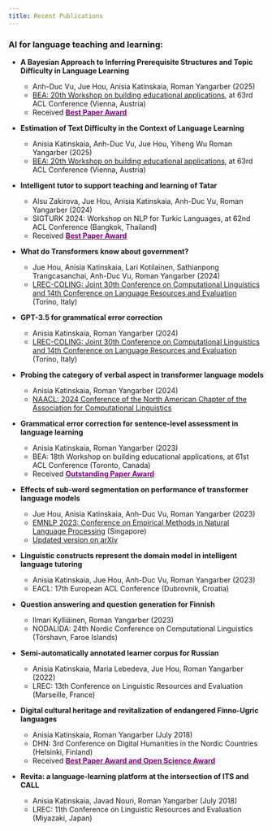 ```yaml
---
title: Recent Publications
---
```


### AI for language teaching and learning:

- __A Bayesian Approach to Inferring Prerequisite Structures and Topic Difficulty in Language Learning__
  - Anh-Duc Vu, Jue Hou, Anisia Katinskaia, Roman Yangarber (2025)
  - [BEA: 20th Workshop on building educational applications](https://sig-edu.org/bea/2025#accepted-papers), at 63rd ACL Conference (Vienna, Austria)
  - Received [__<font color="purple">Best Paper Award</font>__](https://sig-edu.org/bea/2025#accepted-papers)


- __Estimation of Text Difficulty in the Context of Language Learning__
  - Anisia Katinskaia, Anh-Duc Vu, Jue Hou, Yiheng Wu Roman Yangarber (2025)
  - [BEA: 20th Workshop on building educational applications](https://sig-edu.org/bea/2025#accepted-papers), at 63rd ACL Conference (Vienna, Austria)


- __Intelligent tutor to support teaching and learning of Tatar__
  - Alsu Zakirova, Jue Hou, Anisia Katinskaia, Anh-Duc Vu, Roman Yangarber (2024)
  - SIGTURK 2024: Workshop on NLP for Turkic Languages, at 62nd ACL Conference (Bangkok, Thailand)
  - Received [__<font color="purple">Best Paper Award</font>__](https://sigturk.github.io/workshop/\#_awards)


- __What do Transformers know about government?__
  - Jue Hou, Anisia Katinskaia, Lari Kotilainen, Sathianpong Trangcasanchai, Anh-Duc Vu,
    Roman Yangarber (2024)
  - [LREC-COLING: Joint 30th Conference on Computational Linguistics and 14th Conference
    on Language Resources and Evaluation](https://lrec-coling-2024.org/) (Torino, Italy)


- __GPT-3.5 for grammatical error correction__
  - Anisia Katinskaia, Roman Yangarber (2024)
  - [LREC-COLING: Joint 30th Conference on Computational Linguistics and 14th Conference
    on Language Resources and Evaluation](https://lrec-coling-2024.org/) (Torino, Italy)


- __Probing the category of verbal aspect in transformer language models__
  - Anisia Katinskaia, Roman Yangarber (2024)
  - [NAACL: 2024 Conference of the North American Chapter of the Association for Computational Linguistics](https://2024.naacl.org/)


<!--
### Our work on Model Sustainability:
-->

- __Grammatical error correction for sentence-level assessment in language learning__
  - Anisia Katinskaia, Roman Yangarber (2023)
  - BEA: 18th Workshop on building educational applications, at 61st ACL Conference (Toronto, Canada)
  - Received [__<font color="purple">Outstanding  Paper Award</font>__](https://sig-edu.org/bea/2023\#schedule)
    

- __Effects of sub-word segmentation on performance of transformer language models__
  - Jue Hou, Anisia Katinskaia, Anh-Duc Vu, Roman Yangarber (2023)
  - [EMNLP 2023: Conference on Empirical Methods in Natural Language
    Processing](https://aclanthology.org/2023.emnlp-main.459/) (Singapore)
  - [Updated version on arXiv](https://arxiv.org/abs/2305.05480)


- __Linguistic constructs represent the domain model in intelligent language tutoring__
  - Anisia Katinskaia, Jue Hou, Anh-Duc Vu, Roman Yangarber (2023)
  - EACL: 17th European ACL Conference (Dubrovnik, Croatia)


- __Question answering and question generation for Finnish__
  - Ilmari Kylliäinen, Roman Yangarber (2023)
  - NODALIDA: 24th Nordic Conference on Computational Linguistics (Tórshavn, Faroe Islands)


- __Semi-automatically annotated learner corpus for Russian__
  - Anisia Katinskaia, Maria Lebedeva, Jue Hou, Roman Yangarber (2022)
  - LREC: 13th Conference on Linguistic Resources and Evaluation (Marseille, France)


- __Digital cultural heritage and revitalization of endangered Finno-Ugric languages__
  - Anisia Katinskaia, Roman Yangarber (July 2018)
  - DHN: 3rd Conference on Digital Humanities in the Nordic Countries (Helsinki, Finland)
  - Received [__<font color="purple">Best Paper Award and Open Science Award</font>__](https://www.helsinki.fi/en/digital-humanities/dhn-2018)



- __Revita: a language-learning platform at the intersection of ITS and CALL__
  - Anisia Katinskaia, Javad Nouri, Roman Yangarber (July 2018)
  - LREC: 11th Conference on Linguistic Resources and Evaluation (Miyazaki, Japan)


<!--
### Our work on Information Extraction:

- __Cross-lingual Named Entity Corpus for Slavic Languages__
  - Jakub Piskorski, Michał Marcińczuk, Roman Yangarber
  - [LREC-COLING 2024: Joint International Conference on Computational Linguistics, Language Resources and Evaluation](https://lrec-coling-2024.org/)
  - [Updated version on arXiv](https://arxiv.org/abs/2404.00482)


  - ACL: 62nd Conference of the Association for Computational Linguistics (Bangkok)

  - [LREC-COLING: Joint Conference on Computational Linguistics, Language Resources and Evaluation](https://lrec-coling-2024.org/)

  - Joint COLING: 30th Conference on Computational Linguistigs and LREC: 14th Conference
  on Linguistic Resources and Evaluation (Torino, Italy)

-->
